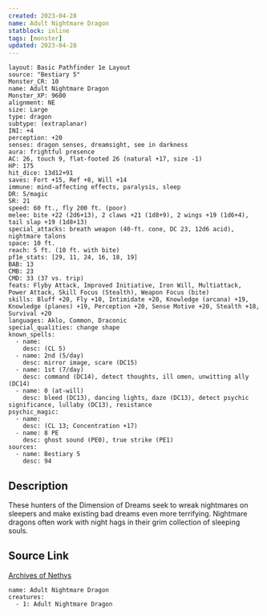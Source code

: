 ```yaml
---
created: 2023-04-28
name: Adult Nightmare Dragon
statblock: inline
tags: [monster]
updated: 2023-04-28
---
```

```statblock
layout: Basic Pathfinder 1e Layout
source: "Bestiary 5"
Monster_CR: 10
name: Adult Nightmare Dragon
Monster_XP: 9600
alignment: NE
size: Large
type: dragon
subtype: (extraplanar)
INI: +4
perception: +20
senses: dragon senses, dreamsight, see in darkness
aura: frightful presence
AC: 26, touch 9, flat-footed 26 (natural +17, size -1)
HP: 175
hit_dice: 13d12+91
saves: Fort +15, Ref +8, Will +14
immune: mind-affecting effects, paralysis, sleep
DR: 5/magic
SR: 21
speed: 60 ft., fly 200 ft. (poor)
melee: bite +22 (2d6+13), 2 claws +21 (1d8+9), 2 wings +19 (1d6+4), tail slap +19 (1d8+13)
special_attacks: breath weapon (40-ft. cone, DC 23, 12d6 acid), nightmare talons
space: 10 ft.
reach: 5 ft. (10 ft. with bite)
pf1e_stats: [29, 11, 24, 16, 18, 19]
BAB: 13
CMB: 23
CMD: 33 (37 vs. trip)
feats: Flyby Attack, Improved Initiative, Iron Will, Multiattack, Power Attack, Skill Focus (Stealth), Weapon Focus (bite)
skills: Bluff +20, Fly +10, Intimidate +20, Knowledge (arcana) +19, Knowledge (planes) +19, Perception +20, Sense Motive +20, Stealth +18, Survival +20
languages: Aklo, Common, Draconic
special_qualities: change shape
known_spells:
  - name:
    desc: (CL 5)
  - name: 2nd (5/day)
    desc: mirror image, scare (DC15)
  - name: 1st (7/day)
    desc: command (DC14), detect thoughts, ill omen, unwitting ally (DC14)
  - name: 0 (at-will)
    desc: bleed (DC13), dancing lights, daze (DC13), detect psychic significance, lullaby (DC13), resistance
psychic_magic:
  - name:
    desc: (CL 13; Concentration +17)
  - name: 8 PE
    desc: ghost sound (PE0), true strike (PE1)
sources:
  - name: Bestiary 5
    desc: 94
```
## Description
These hunters of the Dimension of Dreams seek to wreak nightmares on sleepers and make existing bad dreams even more terrifying. Nightmare dragons often work with night hags in their grim collection of sleeping souls.
## Source Link
[Archives of Nethys](https://aonprd.com/MonsterDisplay.aspx?ItemName=Adult%20Nightmare%20Dragon)
```encounter-table
name: Adult Nightmare Dragon
creatures:
  - 1: Adult Nightmare Dragon
```
